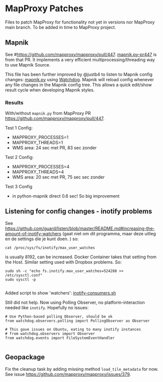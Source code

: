 # MapProxy Patches

Files to patch MapProxy for functionality not yet 
in versions nor MapProxy main branch. 
To be added in time to MapProxy project.

## Mapnik

See #https://github.com/mapproxy/mapproxy/pull/447.
[mapnik.py-pr447](mapnik-pr447.py) is from that PR. 
It implements a very efficient multiprocessing/threading
way to use Mapnik Source.

This file has been further improved by @justb4 to listen to Mapnik config 
changes: [mapnik.py](mapnik.py) using [Watchdog](https://github.com/gorakhargosh/watchdog).
Mapnik will reload config whenever any file changes in the Mapnik config tree.
This allows a quick edit/show result cycle when developing Mapnik styles.

### Results

With/without `mapnik.py` from MapProxy PR https://github.com/mapproxy/mapproxy/pull/447.

Test 1 Config:

- MAPPROXY_PROCESSES=1
- MAPPROXY_THREADS=1
- WMS area: 24 sec met PR, 83 sec zonder

Test 2 Config:

- MAPPROXY_PROCESSES=4
- MAPPROXY_THREADS=4
- WMS area:  20 sec met PR,  75 sec sec zonder

Test 3 Config 
- in python-mapnik direct 0.6 sec! So big improvement

## Listening for config changes - inotify problems

See  
https://github.com/guard/listen/blob/master/README.md#increasing-the-amount-of-inotify-watchers (gaat niet om dit programma, maar deze uitleg en de settings die je kunt doen. )
so:

`cat /proc/sys/fs/inotify/max_user_watches`

is usually 8192, can be increased.
Docker Container takes that setting from the Host.
Similar setting used with Dropbox problems.
So:

```
sudo sh -c "echo fs.inotify.max_user_watches=524288 >> /etc/sysctl.conf"
sudo sysctl -p


```
Added script to show 'watchers': [inotify-consumers.sh](inotify-consumers.sh)

Still did not help. Now using Polling Observer, 
no platform-interaction needed like `inotify`.
Hopefully no issues:

```
# Use Python-based polling Observer, should be ok
from watchdog.observers.polling import PollingObserver as Observer

# This gave issues on Ubuntu, eating to many inotify instances
# from watchdog.observers import Observer
from watchdog.events import FileSystemEventHandler


```

## Geopackage

Fix the cleanup task by adding missing method `load_tile_metadata` for now. See issue https://github.com/mapproxy/mapproxy/issues/379.


